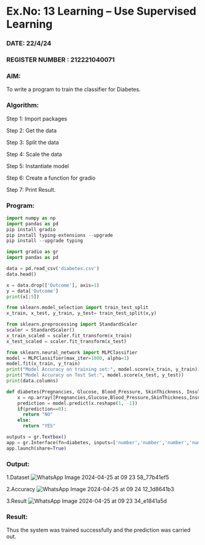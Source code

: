 # Ex.No: 13 Learning – Use Supervised Learning  
### DATE: 22/4/24                                                                      
### REGISTER NUMBER : 212221040071
### AIM: 
To write a program to train the classifier for Diabetes.
###  Algorithm:

Step 1: Import packages 

Step 2: Get the data 

Step 3: Split the data 

Step 4: Scale the data

Step 5: Instantiate model 

Step 6: Create a function for gradio 

Step 7: Print Result.
### Program:

```py
import numpy as np
import pandas as pd
pip install gradio
pip install typing-extensions --upgrade
pip install --upgrade typing
```

```py
import gradio as gr
import pandas as pd
```

```py
data = pd.read_csv('diabetes.csv')
data.head()
```

```py
x = data.drop(['Outcome'], axis=1)
y = data['Outcome']
print(x[:5])
```

```py
from sklearn.model_selection import train_test_split
x_train, x_test, y_train, y_test= train_test_split(x,y)
```

```py
from sklearn.preprocessing import StandardScaler
scaler = StandardScaler()
x_train_scaled = scaler.fit_transform(x_train)
x_test_scaled = scaler.fit_transform(x_test)
```

```py
from sklearn.neural_network import MLPClassifier
model = MLPClassifier(max_iter=1000, alpha=1)
model.fit(x_train, y_train)
print("Model Accuracy on training set:", model.score(x_train, y_train))
print("Model Accuracy on Test Set:", model.score(x_test, y_test))
print(data.columns)
```

```py
def diabetes(Pregnancies, Glucose, Blood_Pressure, SkinThickness, Insulin, BMI,Diabetes_Pedigree, Age):
    x = np.array([Pregnancies,Glucose,Blood_Pressure,SkinThickness,Insulin,BMI,Diabetes_Pedigree,Age])
    prediction = model.predict(x.reshape(1, -1))
    if(prediction==0):
      return "NO"
    else:
      return "YES"

```

```py
outputs = gr.Textbox()
app = gr.Interface(fn=diabetes, inputs=['number','number','number','number','number','number','number','number'], outputs=outputs,description="Detection of Diabeties")
app.launch(share=True)
```
### Output:
1.Dataset
![WhatsApp Image 2024-04-25 at 09 23 58_77b41ef5](https://github.com/kannan0071/AI_Lab_2023-24/assets/119641638/902fe083-c720-44c7-9118-d38f78aed76e)

2.Accuracy
![WhatsApp Image 2024-04-25 at 09 24 12_1d8641b3](https://github.com/kannan0071/AI_Lab_2023-24/assets/119641638/c3831e9b-d4ff-4f4a-877c-df8603faed09)

3.Result
![WhatsApp Image 2024-04-25 at 09 23 34_e1841a5d](https://github.com/kannan0071/AI_Lab_2023-24/assets/119641638/d376bb90-777a-4780-87e7-51168b7111a2)

### Result:
Thus the system was trained successfully and the prediction was carried out.
